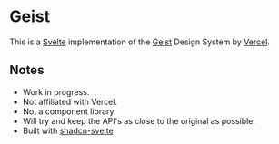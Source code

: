 # Geist

This is a [Svelte](https://svelte.dev/) implementation of the [Geist](https://vercel.com/geist/introduction) Design System by [Vercel](https://vercel.com/).

## Notes

- Work in progress.
- Not affiliated with Vercel.
- Not a component library.
- Will try and keep the API's as close to the original as possible.
- Built with [shadcn-svelte](https://www.shadcn-svelte.com/)
